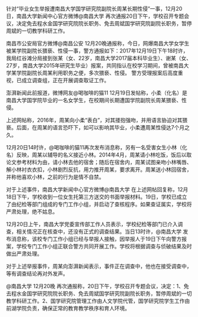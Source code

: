 
针对“毕业女生举报遭南昌大学国学研究院副院长周某长期性侵”一事，12月20日，南昌大学新闻中心官方微博@南昌大学 再次通报20日下午，学校召开专题会议，决定免去程水金国学研究院院长职务、免去周斌国学研究院副院长职务，暂停周斌的一切教学科研工作。

南昌市公安局官方微博@南昌公安 12月20晚通报称，今日，网爆南昌大学女学生被某学院副院长猥亵、性侵一事，警方通报如下：2017年12月19日下午18时许，我局红谷滩分局接到张某（女、22岁，南昌大学2017届本科毕业生）、谢某（女、27岁，南昌大学2015年研究生毕业）报案，共同指认在校学习期间，曾被南昌大学某学院副院长周某利用职务之便，多次猥亵、性侵。 警方受理报案后高度重视，已成立调查组，正在开展调查取证工作。

澎湃新闻此前报道，微博网友@喝咖啡的猫11 12月19日发帖称，小柔（化名）是南昌大学国学院毕业的一名女学生，在校期间长期遭国学院副院长周某猥亵、性侵。

上述网帖称，2016年，周某向小柔“表白”，对其搂抱强吻，并用语言胁迫对其猥亵。后面，在周某的语言恐吓下，如可以影响其毕业，小柔遭周某性侵达7个月之久。

12月20日14时许，@喝咖啡的猫11再次发布消息称，另有一名受害女生小林（化名）反映，周某以辅导的名义接近小林。2014年4月，周某请小林吃饭，饭后以取论文参考材料为由，请小林去他的宿舍；随后在宿舍内，周某试图亲吻小林嘴唇、解小林衬衣衣扣，小林剧烈反抗，用力推开周某，要求离开。周某送小林回宿舍，并称他喜欢小林，之前的行为是情不自禁。

对于上述事件，南昌大学新闻中心官方微博@南昌大学 在上述网帖回复称，12月18日下午，学校收到一位女生托第三方送交的书面举报材料。19日，学校已成立了由纪检等部门组成的专门工作小组，并启动了查核程序。如果查证属实，学校将严肃处理，绝不姑息。

12月20日上午，南昌大学党委宣传部工作人员表示，学校纪检等部门已介入调查，相关情况正在核查中，还没有正式的调查结果。当日13时许，@南昌大学 发布消息称，该校专门工作小组已经与举报人接触，因举报人于19日下午向警方报案，学校专门工作小组正联合警方共同开展工作。学校将根据调查与侦破结果及时做出严肃处理。

对于上述举报事件，周某向澎湃新闻表示，事件正在调查中，他也在接受调查中，等有调查结论再对外发声。

@南昌大学 12月20晚 再次通报称，20日下午，学校召开专题会议，决定：1、免去程水金国学研究院院长职务、免去周斌国学研究院副院长职务，暂停周斌的一切教学科研工作。2、国学研究院管理工作由人文学院代管，国学研究院学生工作由前湖学院负责，确保正常的教育教学秩序和育人环境。
